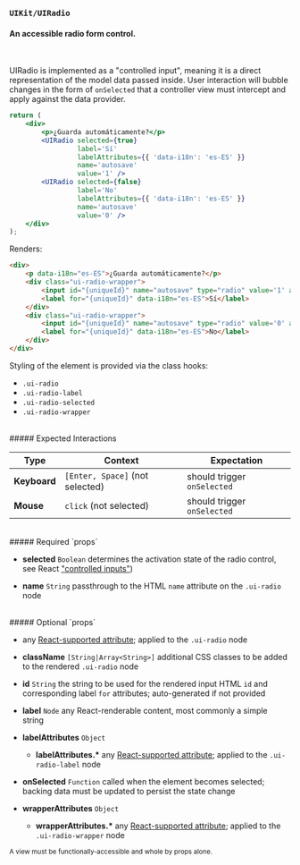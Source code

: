 ### `UIKit/UIRadio`
#### An accessible radio form control.
<br />

UIRadio is implemented as a "controlled input", meaning it is a direct representation of the model data passed inside. User interaction will bubble changes in the form of `onSelected` that a controller view must intercept and apply against the data provider.

```jsx
return (
    <div>
        <p>¿Guarda automáticamente?</p>
        <UIRadio selected={true}
                 label='Sí'
                 labelAttributes={{ 'data-i18n': 'es-ES' }}
                 name='autosave'
                 value='1' />
        <UIRadio selected={false}
                 label='No'
                 labelAttributes={{ 'data-i18n': 'es-ES' }}
                 name='autosave'
                 value='0' />
    </div>
);
```
Renders:
```html
<div>
    <p data-i18n="es-ES">¿Guarda automáticamente?</p>
    <div class="ui-radio-wrapper">
        <input id="{uniqueId}" name="autosave" type="radio" value='1' aria-checked="true" class="ui-radio ui-radio-selected" checked />
        <label for="{uniqueId}" data-i18n="es-ES">Sí</label>
    </div>
    <div class="ui-radio-wrapper">
        <input id="{uniqueId}" name="autosave" type="radio" value='0' aria-checked="false" class="ui-radio" />
        <label for="{uniqueId}" data-i18n="es-ES">No</label>
    </div>
</div>
```

Styling of the element is provided via the class hooks:

- `.ui-radio`
- `.ui-radio-label`
- `.ui-radio-selected`
- `.ui-radio-wrapper`

<br />
##### Expected Interactions

Type | Context | Expectation
---- | ------- | -----------
**Keyboard** | `[Enter, Space]` (not selected) | should trigger `onSelected`
**Mouse** | `click` (not selected) | should trigger `onSelected`

<br />
##### Required `props`

- **selected** `Boolean`
  determines the activation state of the radio control, see React ["controlled inputs"](https://facebook.github.io/react/docs/forms.html#controlled-components))

- **name** `String`
  passthrough to the HTML `name` attribute on the `.ui-radio` node

<br />
##### Optional `props`

- any [React-supported attribute](https://facebook.github.io/react/docs/tags-and-attributes.html#html-attributes); applied to the `.ui-radio` node

- **className** `[String|Array<String>]`
  additional CSS classes to be added to the rendered `.ui-radio` node

- **id** `String`
  the string to be used for the rendered input HTML `id` and corresponding label `for` attributes; auto-generated if not provided

- **label** `Node`
  any React-renderable content, most commonly a simple string

- **labelAttributes** `Object`
    - **labelAttributes.\***
      any [React-supported attribute](https://facebook.github.io/react/docs/tags-and-attributes.html#html-attributes); applied to the `.ui-radio-label` node

- **onSelected** `Function`
  called when the element becomes selected; backing data must be updated to persist the state change

- **wrapperAttributes** `Object`
    - **wrapperAttributes.\***
      any [React-supported attribute](https://facebook.github.io/react/docs/tags-and-attributes.html#html-attributes); applied to the `.ui-radio-wrapper` node


<sub>A view must be functionally-accessible and whole by props alone.</sub>
